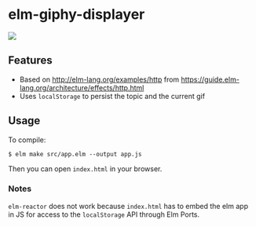# elm-giphy-displayer

![](https://github.com/Gira-X/elm-giphy-displayer/raw/master/screenshots/1.png)

## Features

* Based on http://elm-lang.org/examples/http from https://guide.elm-lang.org/architecture/effects/http.html
* Uses `localStorage` to persist the topic and the current gif

## Usage

To compile:

```shell
$ elm make src/app.elm --output app.js
```

Then you can open `index.html` in your browser.

### Notes

`elm-reactor` does not work because `index.html` has to embed the elm app in JS for access to the `localStorage` API through Elm Ports.
